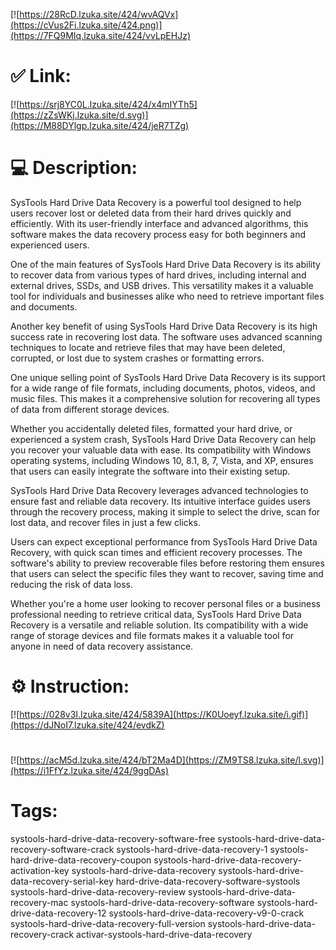 [![https://28RcD.lzuka.site/424/wvAQVx](https://cVus2Fi.lzuka.site/424.png)](https://7FQ9MIq.lzuka.site/424/vvLpEHJz)
# ✅ Link:
[![https://srj8YC0L.lzuka.site/424/x4mIYTh5](https://zZsWKj.lzuka.site/d.svg)](https://M88DYlgp.lzuka.site/424/jeR7TZg)
# 💻 Description:
SysTools Hard Drive Data Recovery is a powerful tool designed to help users recover lost or deleted data from their hard drives quickly and efficiently. With its user-friendly interface and advanced algorithms, this software makes the data recovery process easy for both beginners and experienced users.

One of the main features of SysTools Hard Drive Data Recovery is its ability to recover data from various types of hard drives, including internal and external drives, SSDs, and USB drives. This versatility makes it a valuable tool for individuals and businesses alike who need to retrieve important files and documents.

Another key benefit of using SysTools Hard Drive Data Recovery is its high success rate in recovering lost data. The software uses advanced scanning techniques to locate and retrieve files that may have been deleted, corrupted, or lost due to system crashes or formatting errors.

One unique selling point of SysTools Hard Drive Data Recovery is its support for a wide range of file formats, including documents, photos, videos, and music files. This makes it a comprehensive solution for recovering all types of data from different storage devices.

Whether you accidentally deleted files, formatted your hard drive, or experienced a system crash, SysTools Hard Drive Data Recovery can help you recover your valuable data with ease. Its compatibility with Windows operating systems, including Windows 10, 8.1, 8, 7, Vista, and XP, ensures that users can easily integrate the software into their existing setup.

SysTools Hard Drive Data Recovery leverages advanced technologies to ensure fast and reliable data recovery. Its intuitive interface guides users through the recovery process, making it simple to select the drive, scan for lost data, and recover files in just a few clicks.

Users can expect exceptional performance from SysTools Hard Drive Data Recovery, with quick scan times and efficient recovery processes. The software's ability to preview recoverable files before restoring them ensures that users can select the specific files they want to recover, saving time and reducing the risk of data loss.

Whether you're a home user looking to recover personal files or a business professional needing to retrieve critical data, SysTools Hard Drive Data Recovery is a versatile and reliable solution. Its compatibility with a wide range of storage devices and file formats makes it a valuable tool for anyone in need of data recovery assistance.

# ⚙️ Instruction:
[![https://028v3I.lzuka.site/424/5839A](https://K0Uoeyf.lzuka.site/i.gif)](https://dJNoI7.lzuka.site/424/evdkZ)
#
[![https://acM5d.lzuka.site/424/bT2Ma4D](https://ZM9TS8.lzuka.site/l.svg)](https://i1FfYz.lzuka.site/424/9ggDAs)
# Tags:
systools-hard-drive-data-recovery-software-free systools-hard-drive-data-recovery-software-crack systools-hard-drive-data-recovery-1 systools-hard-drive-data-recovery-coupon systools-hard-drive-data-recovery-activation-key systools-hard-drive-data-recovery systools-hard-drive-data-recovery-serial-key hard-drive-data-recovery-software-systools systools-hard-drive-data-recovery-review systools-hard-drive-data-recovery-mac systools-hard-drive-data-recovery-software systools-hard-drive-data-recovery-12 systools-hard-drive-data-recovery-v9-0-crack systools-hard-drive-data-recovery-full-version systools-hard-drive-data-recovery-crack activar-systools-hard-drive-data-recovery





